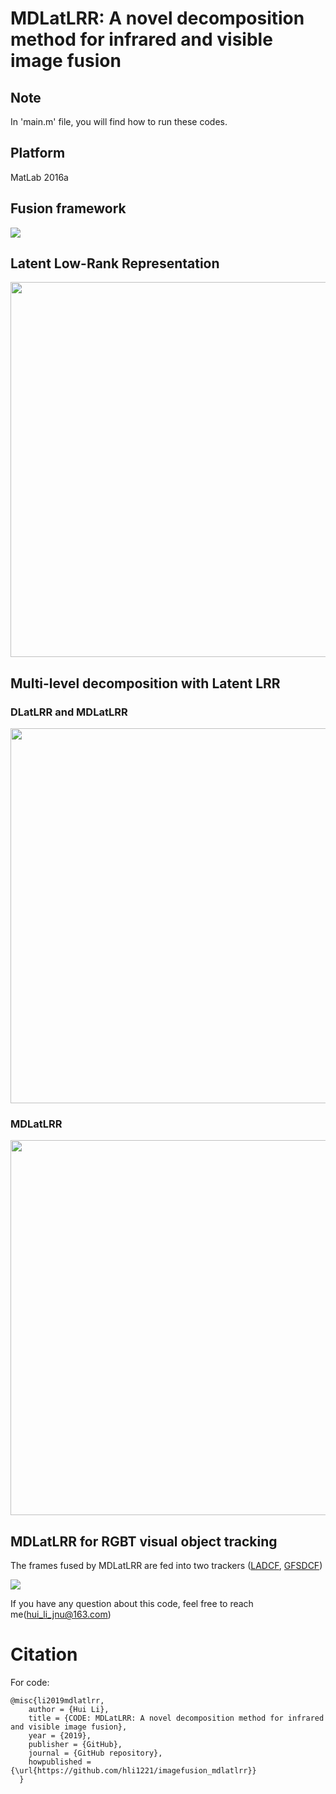# MDLatLRR: A novel decomposition method for infrared and visible image fusion

## Note
In 'main.m' file, you will find how to run these codes.

## Platform

MatLab 2016a

## Fusion framework
![](https://github.com/hli1221/imagefusion_mdlatlrr/blob/master/figures/framework.png)

## Latent Low-Rank Representation
<img src="https://github.com/hli1221/imagefusion_mdlatlrr/blob/master/figures/latentlrr.png" width="600">

## Multi-level decomposition with Latent LRR

### DLatLRR and MDLatLRR
<img src="https://github.com/hli1221/imagefusion_mdlatlrr/blob/master/figures/DLatLRR.png" width="600">

### MDLatLRR
<img src="https://github.com/hli1221/imagefusion_mdlatlrr/blob/master/figures/MDLatLRR.png" width="600">


## MDLatLRR for RGBT visual object tracking
The frames fused by MDLatLRR are fed into two trackers ([LADCF](https://github.com/XU-TIANYANG/LADCF), [GFSDCF](https://github.com/XU-TIANYANG/GFS-DCF))

![](https://github.com/hli1221/imagefusion_mdlatlrr/blob/master/figures/rgbt-label-all.png)



If you have any question about this code, feel free to reach me(hui_li_jnu@163.com) 

# Citation


For code:
```
@misc{li2019mdlatlrr,
    author = {Hui Li},
    title = {CODE: MDLatLRR: A novel decomposition method for infrared and visible image fusion},
    year = {2019},
    publisher = {GitHub},
    journal = {GitHub repository},
    howpublished = {\url{https://github.com/hli1221/imagefusion_mdlatlrr}}
  }
```


